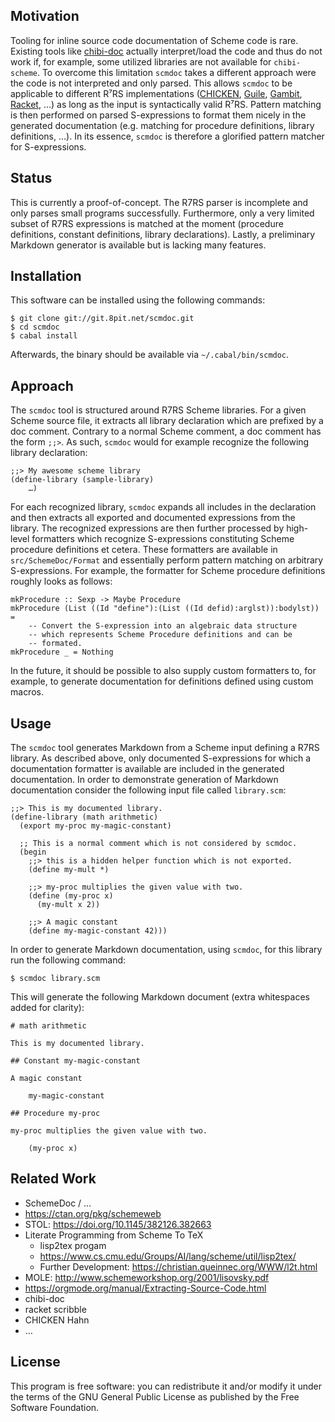 ## Motivation

Tooling for inline source code documentation of Scheme code is rare.
Existing tools like [chibi-doc][chibi-doc source] actually interpret/load the code and thus do not work if, for example, some utilized libraries are not available for `chibi-scheme`.
To overcome this limitation `scmdoc` takes a different approach were the code is not interpreted and only parsed.
This allows `scmdoc` to be applicable to different R⁷RS implementations ([CHICKEN][chicken web], [Guile][guile web], [Gambit][gambit web], [Racket][racket r7rs], …) as long as the input is syntactically valid R⁷RS.
Pattern matching is then performed on parsed S-expressions to format them nicely in the generated documentation (e.g. matching for procedure definitions, library definitions, …).
In its essence, `scmdoc` is therefore a glorified pattern matcher for S-expressions.

## Status

This is currently a proof-of-concept.
The R7RS parser is incomplete and only parses small programs successfully.
Furthermore, only a very limited subset of R7RS expressions is matched at the moment (procedure definitions, constant definitions, library declarations).
Lastly, a preliminary Markdown generator is available but is lacking many features.

## Installation

This software can be installed using the following commands:

    $ git clone git://git.8pit.net/scmdoc.git
    $ cd scmdoc
    $ cabal install

Afterwards, the binary should be available via `~/.cabal/bin/scmdoc`.

## Approach

The `scmdoc` tool is structured around R7RS Scheme libraries.
For a given Scheme source file, it extracts all library declaration which are prefixed by a doc comment.
Contrary to a normal Scheme comment, a doc comment has the form `;;>`.
As such, `scmdoc` would for example recognize the following library declaration:

    ;;> My awesome scheme library
    (define-library (sample-library)
        …)

For each recognized library, `scmdoc` expands all includes in the declaration and then extracts all exported and documented expressions from the library.
The recognized expressions are then further processed by high-level formatters which recognize S-expressions constituting Scheme procedure definitions et cetera.
These formatters are available in `src/SchemeDoc/Format` and essentially perform pattern matching on arbitrary S-expressions.
For example, the formatter for Scheme procedure definitions roughly looks as follows:

    mkProcedure :: Sexp -> Maybe Procedure
    mkProcedure (List ((Id "define"):(List ((Id defid):arglst)):bodylst)) =
        -- Convert the S-expression into an algebraic data structure
        -- which represents Scheme Procedure definitions and can be
        -- formated.
    mkProcedure _ = Nothing

In the future, it should be possible to also supply custom formatters to, for example, to generate documentation for definitions defined using custom macros.

## Usage

The `scmdoc` tool generates Markdown from a Scheme input defining a R7RS library.
As described above, only documented S-expressions for which a documentation formatter is available are included in the generated documentation.
In order to demonstrate generation of Markdown documentation consider the following input file called `library.scm`:

    ;;> This is my documented library.
    (define-library (math arithmetic)
      (export my-proc my-magic-constant)

      ;; This is a normal comment which is not considered by scmdoc.
      (begin
        ;;> this is a hidden helper function which is not exported.
        (define my-mult *)

        ;;> my-proc multiplies the given value with two.
        (define (my-proc x)
          (my-mult x 2))

        ;;> A magic constant
        (define my-magic-constant 42)))

In order to generate Markdown documentation, using `scmdoc`, for this library run the following command:

    $ scmdoc library.scm

This will generate the following Markdown document (extra whitespaces added for clarity):

    # math arithmetic

    This is my documented library.

    ## Constant my-magic-constant

    A magic constant

    	my-magic-constant

    ## Procedure my-proc

    my-proc multiplies the given value with two.

    	(my-proc x)

## Related Work

* SchemeDoc / …
* https://ctan.org/pkg/schemeweb
* STOL: https://doi.org/10.1145/382126.382663
* Literate Programming from Scheme To TeX
    * lisp2tex progam
    * https://www.cs.cmu.edu/Groups/AI/lang/scheme/util/lisp2tex/
    * Further Development: https://christian.queinnec.org/WWW/l2t.html
* MOLE: http://www.schemeworkshop.org/2001/lisovsky.pdf
* https://orgmode.org/manual/Extracting-Source-Code.html
* chibi-doc
* racket scribble
* CHICKEN Hahn
* …

## License

This program is free software: you can redistribute it and/or modify it
under the terms of the GNU General Public License as published by the
Free Software Foundation.

[chicken web]: https://call-cc.org
[guile web]: https://www.gnu.org/software/guile/
[gambit web]: https://www.gambitscheme.org/
[racket r7rs]: https://pkgs.racket-lang.org/package/r7rs
[chibi-doc source]: https://github.com/ashinn/chibi-scheme/blob/master/tools/chibi-doc
